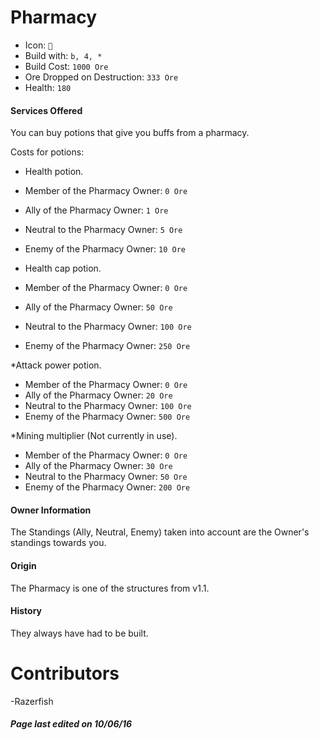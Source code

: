 Pharmacy
=======

* Icon: `🏥`
* Build with: `b, 4, *`
* Build Cost: `1000 Ore`
* Ore Dropped on Destruction: `333 Ore`
*  Health: `180`

#### Services Offered

You can buy potions that give you buffs from a pharmacy.

Costs for potions:

* Health potion.
* Member of the Pharmacy Owner: `0 Ore`
* Ally of the Pharmacy Owner: `1 Ore`
* Neutral to the Pharmacy Owner: `5 Ore`
* Enemy of the Pharmacy Owner: `10 Ore`

* Health cap potion.
* Member of the Pharmacy Owner: `0 Ore`
* Ally of the Pharmacy Owner: `50 Ore`
* Neutral to the Pharmacy Owner: `100 Ore`
* Enemy of the Pharmacy Owner: `250 Ore`

*Attack power potion.
* Member of the Pharmacy Owner: `0 Ore`
* Ally of the Pharmacy Owner: `20 Ore`
* Neutral to the Pharmacy Owner: `100 Ore`
* Enemy of the Pharmacy Owner: `500 Ore`

*Mining multiplier (Not currently in use).
* Member of the Pharmacy Owner: `0 Ore`
* Ally of the Pharmacy Owner: `30 Ore`
* Neutral to the Pharmacy Owner: `50 Ore`
* Enemy of the Pharmacy Owner: `200 Ore`


#### Owner Information

The Standings (Ally, Neutral, Enemy) taken into account are the Owner's standings towards you.

#### Origin

The Pharmacy is one of the structures from v1.1.

#### History
They always have had to be built.

Contributors
============

-Razerfish

##### Page last edited on 10/06/16


